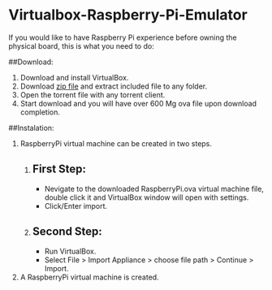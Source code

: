# Virtualbox-Raspberry-Pi-Emulator

If you would like to have Raspberry Pi experience before owning the physical board, this is what you need to do:

##Download:
1. Download and install VirtualBox.
2. Download [zip file](http://ediy.com.my/Downloads/Raspberry%20Pi/RaspberryPi.VirtualBox.zip) and extract included file to any folder.
3. Open the torrent file with any torrent client.
4. Start download and you will have over 600 Mg ova file upon download completion.

##Instalation:
1. RaspberryPi virtual machine can be created in two steps.
   1. ## First Step:
      * Nevigate to the downloaded RaspberryPi.ova virtual machine file, double click it and VirtualBox window will open with settings.
      * Click/Enter import.
      
   2. ## Second Step:
      * Run VirtualBox.
      * Select File > Import Appliance > choose file path > Continue > Import.
2. A RaspberryPi virtual machine is created.
